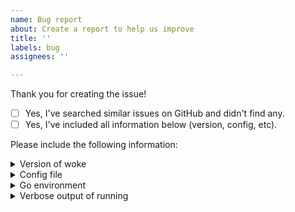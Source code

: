 ```yaml
---
name: Bug report
about: Create a report to help us improve
title: ''
labels: bug
assignees: ''

---
```


Thank you for creating the issue!

- [ ] Yes, I've searched similar issues on GitHub and didn't find any.
- [ ] Yes, I've included all information below (version, config, etc).

Please include the following information:

<details><summary>Version of woke</summary>

```console
$ woke --version
# paste output here
```

</details>

<details><summary>Config file</summary>

```console
$ cat .woke.yml
# paste output here
```

</details>

<details><summary>Go environment</summary>

```console
$ go version && go env
# paste output here
```

</details>

<details><summary>Verbose output of running</summary>

```console
$ woke --debug
# paste output here
```

</details>
